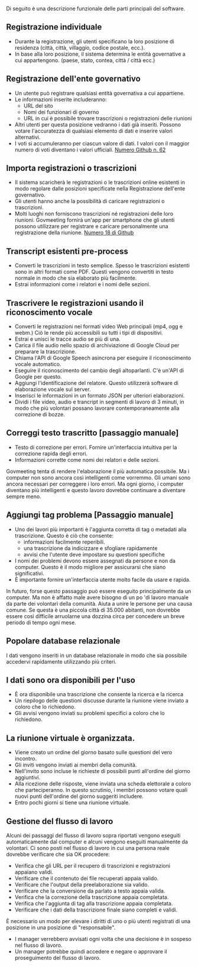 <p> Di seguito è una descrizione funzionale delle parti principali del software. </p>
<h2> Registrazione individuale </h2>
<ul>
<li> Durante la registrazione, gli utenti specificano la loro posizione di residenza (città, città, villaggio, codice postale, ecc.). </li>
<li> In base alla loro posizione, il sistema determina le entità governative a cui appartengono. (paese, stato, contea, città / città ecc.) </li>
</ul><h2> Registrazione dell&#39;ente governativo </h2>
<ul>
<li> Un utente può registrare qualsiasi entità governativa a cui appartiene. </li>
<li> Le informazioni inserite includeranno: 
<ul>
<li> URL del sito </li>
<li> Nomi dei funzionari di governo </li>
<li> URL in cui è possibile trovare trascrizioni o registrazioni delle riunioni </li>
</ul></li>
<li> Altri utenti per questa posizione vedranno i dati già inseriti. Possono votare l&#39;accuratezza di qualsiasi elemento di dati e inserire valori alternativi. </li>
<li> I voti si accumuleranno per ciascun valore di dati. I valori con il maggior numero di voti diventano i valori ufficiali. <a href="https://github.com/govmeeting/govmeeting/issues/62">Numero Github n. 62</a> </li>
</ul><h2> Importa registrazioni o trascrizioni </h2>
<ul>
<li> Il sistema scaricherà le registrazioni o le trascrizioni online esistenti in modo regolare dalle posizioni specificate nella Registrazione dell&#39;ente governativo. </li>
<li> Gli utenti hanno anche la possibilità di caricare registrazioni o trascrizioni. </li>
<li> Molti luoghi non forniscono trascrizioni né registrazioni delle loro riunioni. Govmeeting fornirà un&#39;app per smartphone che gli utenti possono utilizzare per registrare e caricare personalmente una registrazione della riunione. <a href="https://github.com/govmeeting/govmeeting/issues/18">Numero 18 di Github</a> </li>
</ul><h2> Transcript esistenti pre-process </h2>
<ul>
<li> Converti le trascrizioni in testo semplice. Spesso le trascrizioni esistenti sono in altri formati come PDF. Questi vengono convertiti in testo normale in modo che sia elaborato più facilmente. </li>
<li> Estrai informazioni come i relatori e i nomi delle sezioni. </li>
</ul><h2> Trascrivere le registrazioni usando il riconoscimento vocale </h2>
<ul>
<li> Converti le registrazioni nei formati video Web principali (mp4, ogg e webm.) Ciò le rende più accessibili su tutti i tipi di dispositivi. </li>
<li> Estrai e unisci le tracce audio se più di una. </li>
<li> Carica il file audio nello spazio di archiviazione di Google Cloud per preparare la trascrizione. </li>
<li> Chiama l&#39;API di Google Speech asincrona per eseguire il riconoscimento vocale automatico. </li>
<li> Eseguire il riconoscimento del cambio degli altoparlanti. C&#39;è un&#39;API di Google per questo. </li>
<li> Aggiungi l&#39;identificazione del relatore. Questo utilizzerà software di elaborazione vocale sul server. </li>
<li> Inserisci le informazioni in un formato JSON per ulteriori elaborazioni. </li>
<li> Dividi i file video, audio e trancript in segmenti di lavoro di 3 minuti, in modo che più volontari possano lavorare contemporaneamente alla correzione di bozze. </li>
</ul><h2> Correggi testo trascritto [passaggio manuale] </h2>
<ul>
<li> Testo di correzione per errori. Fornire un&#39;interfaccia intuitiva per la correzione rapida degli errori. </li>
<li> Informazioni corrette come nomi dei relatori e delle sezioni. </li>
</ul>
<p> Govmeeting tenta di rendere l&#39;elaborazione il più automatica possibile. Ma i computer non sono ancora così intelligenti come vorremmo. Gli umani sono ancora necessari per correggere i loro errori. Ma ogni giorno, i computer diventano più intelligenti e questo lavoro dovrebbe continuare a diventare sempre meno. </p>
<h2> Aggiungi tag problema [Passaggio manuale] </h2>
<ul>
<li> Uno dei lavori più importanti è l&#39;aggiunta corretta di tag o metadati alla trascrizione. Questo è ciò che consente: 
<ul>
<li> informazioni facilmente reperibili. </li>
<li> una trascrizione da indicizzare e sfogliare rapidamente </li>
<li> avvisi che l&#39;utente deve impostare su questioni specifiche </li>
</ul></li>
<li> I nomi dei problemi devono essere assegnati da persone e non da computer. Questo è il modo migliore per assicurarsi che siano significativi. </li>
<li> È importante fornire un&#39;interfaccia utente molto facile da usare e rapida. </li>
</ul>
<p> In futuro, forse questo passaggio può essere eseguito principalmente da un computer. Ma non è affatto male avere bisogno di un po &#39;di lavoro manuale da parte dei volontari della comunità. Aiuta a unire le persone per una causa comune. Se questa è una piccola città di 35.000 abitanti, non dovrebbe essere così difficile arruolarne una dozzina circa per concedere un breve periodo di tempo ogni mese. </p>
<h2> Popolare database relazionale </h2>
<p> I dati vengono inseriti in un database relazionale in modo che sia possibile accedervi rapidamente utilizzando più criteri. </p>
<h2> I dati sono ora disponibili per l&#39;uso </h2>
<ul>
<li> È ora disponibile una trascrizione che consente la ricerca e la ricerca </li>
<li> Un riepilogo delle questioni discusse durante la riunione viene inviato a coloro che lo richiedono. </li>
<li> Gli avvisi vengono inviati su problemi specifici a coloro che lo richiedono. </li>
</ul><h2> La riunione virtuale è organizzata. </h2>
<ul>
<li> Viene creato un ordine del giorno basato sulle questioni del vero incontro. </li>
<li> Gli inviti vengono inviati ai membri della comunità. </li>
<li> Nell&#39;invito sono incluse le richieste di possibili punti all&#39;ordine del giorno aggiuntivi. </li>
<li> Alla ricezione delle risposte, viene inviata una scheda elettorale a coloro che parteciperanno. In questo scrutinio, i membri possono votare quali nuovi punti dell&#39;ordine del giorno suggeriti includere. </li>
<li> Entro pochi giorni si tiene una riunione virtuale. </li>
</ul><h2> Gestione del flusso di lavoro </h2>
<p> Alcuni dei passaggi del flusso di lavoro sopra riportati vengono eseguiti automaticamente dal computer e alcuni vengono eseguiti manualmente da volontari. Ci sono posti nel flusso di lavoro in cui una persona reale dovrebbe verificare che sia OK procedere: </p>

<ul>
<li> Verifica che gli URL per il recupero di trascrizioni e registrazioni appaiano validi. </li>
<li> Verificare che il contenuto dei file recuperati appaia valido. </li>
<li> Verificare che l&#39;output della preelaborazione sia valido. </li>
<li> Verificare che la conversione da parlato a testo appaia valida. </li>
<li> Verifica che la correzione della trascrizione appaia completata. </li>
<li> Verifica che l&#39;aggiunta di tag alla trascrizione appaia completata. </li>
<li> Verificare che i dati della trascrizione finale siano completi e validi. </li>
</ul>
<p> È necessario un modo per elevare i diritti di uno o più utenti registrati di una posizione in una posizione di "responsabile". </p>

<ul>
<li> I manager verrebbero avvisati ogni volta che una decisione è in sospeso nel flusso di lavoro. </li>
<li> Un manager potrebbe quindi accedere e negare o approvare il proseguimento del flusso di lavoro. </li>
</ul>
